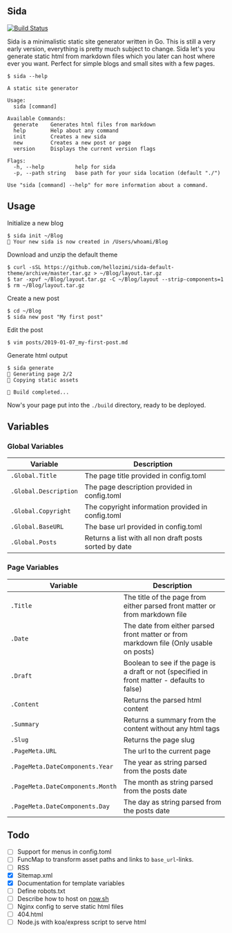 ## Sida

[![Build Status](https://travis-ci.org/hellozimi/sidago.svg?branch=master)](https://travis-ci.org/hellozimi/sidago)


Sida is a minimalistic static site generator written in Go. This is still a very early version, everything is pretty much subject to change. Sida let's you generate static html from markdown files which you later can host where ever you want. Perfect for simple blogs and small sites with a few pages.

```console
$ sida --help

A static site generator

Usage:
  sida [command]

Available Commands:
  generate    Generates html files from markdown
  help        Help about any command
  init        Creates a new sida
  new         Creates a new post or page
  version     Displays the current version flags

Flags:
  -h, --help          help for sida
  -p, --path string   base path for your sida location (default "./")

Use "sida [command] --help" for more information about a command.
```

## Usage

Initialize a new blog

```console
$ sida init ~/Blog
🚀 Your new sida is now created in /Users/whoami/Blog
```

Download and unzip the default theme

```console
$ curl -sSL https://github.com/hellozimi/sida-default-theme/archive/master.tar.gz > ~/Blog/layout.tar.gz
$ tar -xpvf ~/Blog/layout.tar.gz -C ~/Blog/layout --strip-components=1
$ rm ~/Blog/layout.tar.gz
```

Create a new post

```console
$ cd ~/Blog
$ sida new post "My first post"
```

Edit the post

```console
$ vim posts/2019-01-07_my-first-post.md
```

Generate html output

```console
$ sida generate
🔨 Generating page 2/2
📁 Copying static assets

🚀 Build completed...

```

Now's your page put into the `./build` directory, ready to be deployed.

## Variables

### Global Variables

|Variable|Description|
|---|---|
|`.Global.Title`|The page title provided in config.toml|
|`.Global.Description`|The page description provided in config.toml|
|`.Global.Copyright`|The copyright information provided in config.toml|
|`.Global.BaseURL`|The base url provided in config.toml|
|`.Global.Posts`|Returns a list with all non draft posts sorted by date|

### Page Variables

|Variable|Description|
|---|---|
|`.Title`|The title of the page from either parsed front matter or from markdown file|
|`.Date`|The date from either parsed front matter or from markdown file (Only usable on posts)|
|`.Draft`|Boolean to see if the page is a draft or not (specified in front matter - defaults to false)|
|`.Content`|Returns the parsed html content|
|`.Summary`|Returns a summary from the content without any html tags|
|`.Slug`|Returns the page slug|
|`.PageMeta.URL`|The url to the current page|
|`.PageMeta.DateComponents.Year`|The year as string parsed from the posts date|
|`.PageMeta.DateComponents.Month`|The month as string parsed from the posts date|
|`.PageMeta.DateComponents.Day`|The day as string parsed from the posts date|

## Todo

- [ ] Support for menus in config.toml
- [ ] FuncMap to transform asset paths and links to `base_url`-links.
- [ ] RSS
- [x] Sitemap.xml
- [x] Documentation for template variables
- [ ] Define robots.txt
- [ ] Describe how to host on [now.sh](https://zeit.co/now)
- [ ] Nginx config to serve static html files
- [ ] 404.html
- [ ] Node.js with koa/express script to serve html